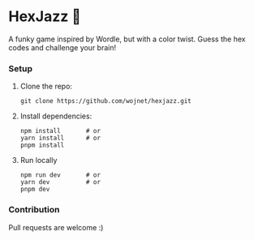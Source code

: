 # HexJazz 🎨

A funky game inspired by Wordle, but with a color twist. Guess the hex codes and challenge your brain!

### Setup

1. Clone the repo:

    `git clone https://github.com/wojnet/hexjazz.git`

2. Install dependencies:

    ```
    npm install       # or
    yarn install      # or
    pnpm install
    ```

3. Run locally

    ```
    npm run dev       # or
    yarn dev          # or
    pnpm dev
    ```

### Contribution

Pull requests are welcome :)
